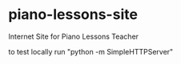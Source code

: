 # piano-lessons-site
Internet Site for Piano Lessons Teacher

to test locally run "python -m SimpleHTTPServer"
